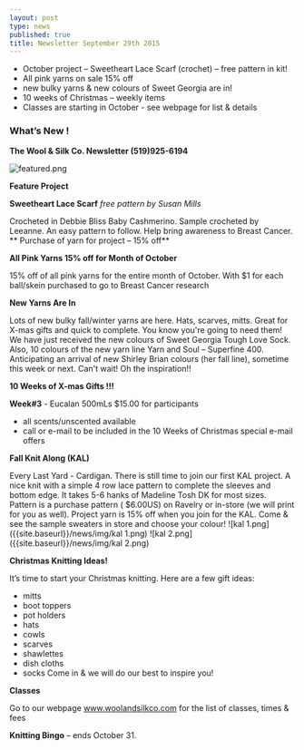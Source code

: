 ```yaml
---
layout: post
type: news
published: true
title: Newsletter September 29th 2015
---
```



-  October project – Sweetheart Lace Scarf (crochet) – free pattern in kit!
-  All pink yarns on sale 15% off 
-  new bulky yarns & new colours of Sweet Georgia are in!
-  10 weeks of Christmas – weekly items
-  Classes are starting in October - see webpage for list & details  

### **What’s New !** 

**The Wool & Silk Co. Newsletter  (519)925-6194**

![featured.png]({{site.baseurl}}/news/img/featured.png)

**Feature Project**

**Sweetheart Lace Scarf** _free pattern by Susan Mills_

Crocheted in Debbie Bliss Baby Cashmerino.  Sample crocheted by Leeanne.  An easy pattern to follow. Help bring awareness to Breast Cancer.  
** Purchase of yarn for project – 15% off** 

**All Pink Yarns 15% off for Month of October**

15% off of all pink yarns for the entire month of October. With $1 for each ball/skein purchased to go to Breast Cancer research

**New Yarns Are In**

Lots of new bulky fall/winter yarns are here. Hats, scarves, mitts. Great for X-mas gifts and quick to complete.  You know you're going to need them! We have just received the new colours of Sweet Georgia Tough Love Sock. 
Also, 10 colours of the new yarn line Yarn and Soul – Superfine 400. 
Anticipating an arrival of new Shirley Brian colours (her fall line), sometime this week or next. Can't wait!
Oh the inspiration!!

**10 Weeks of X-mas Gifts !!!**

**Week#3**  - Eucalan 500mLs   $15.00  for participants
- all scents/unscented available
- call or e-mail to be included in the 10 Weeks of Christmas special e-mail offers 

**Fall Knit Along (KAL)**

Every Last Yard - Cardigan.  There is still time to join our first KAL project. A nice knit with a simple 4 row lace pattern to complete the sleeves and bottom edge.  It takes 5-6 hanks of Madeline Tosh DK for most sizes. Pattern is a purchase pattern ( $6.00US) on Ravelry or in-store (we will print for you as well). Project yarn is 15% off when you join for the KAL.
Come & see the sample sweaters in store and choose your colour!
![kal 1.png]({{site.baseurl}}/news/img/kal 1.png)
![kal 2.png]({{site.baseurl}}/news/img/kal 2.png)

**Christmas Knitting Ideas!**

It’s time to start your Christmas knitting.  Here are a few gift ideas:
- mitts
- boot toppers
- pot holders
- hats
- cowls
- scarves
- shawlettes
- dish cloths
- socks
Come in & we will do our best to inspire you!

**Classes**

Go to our webpage www.woolandsilkco.com  for the list of classes, times & fees

**Knitting Bingo** – ends October 31.